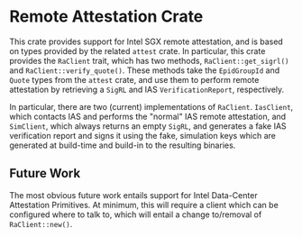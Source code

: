 # Remote Attestation Crate

This crate provides support for Intel SGX remote attestation, and is based on types provided by the related `attest` crate. In particular, this crate provides the `RaClient` trait, which has two methods, `RaClient::get_sigrl()` and `RaClient::verify_quote()`. These methods take the `EpidGroupId` and `Quote` types from the `attest` crate, and use them to perform remote attestation by retrieving a `SigRL` and IAS `VerificationReport`, respectively.

In particular, there are two (current) implementations of `RaClient`. `IasClient`, which contacts IAS and performs the "normal" IAS remote attestation, and `SimClient`, which always returns an empty `SigRL`, and generates a fake IAS verification report and signs it using the fake, simulation keys which are generated at build-time and build-in to the resulting binaries.

## Future Work

The most obvious future work entails support for Intel Data-Center Attestation Primitives. At minimum, this will require a client which can be configured where to talk to, which will entail a change to/removal of `RaClient::new()`.
